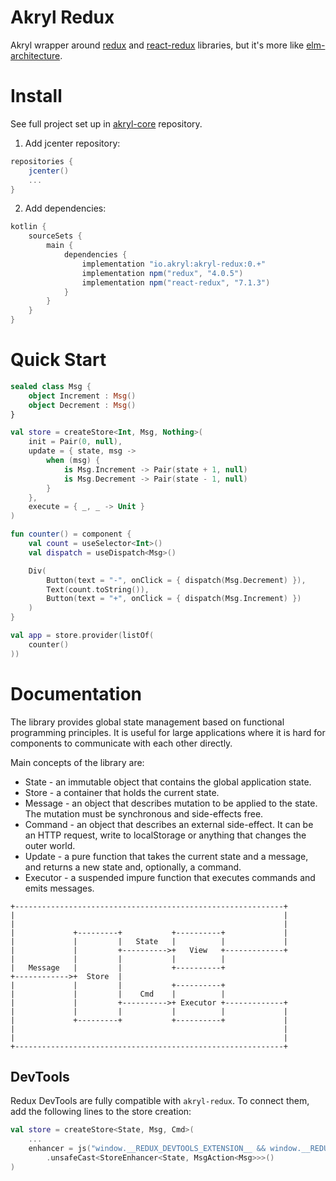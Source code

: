 # Akryl Redux

Akryl wrapper around [redux](https://github.com/reduxjs/redux) and [react-redux](https://github.com/reduxjs/react-redux) libraries, 
but it's more like [elm-architecture](https://guide.elm-lang.org/architecture/).

# Install

See full project set up in [akryl-core](https://github.com/akryl-kt/akryl-core) repository.

1. Add jcenter repository:

```gradle
repositories {
    jcenter()
    ...
}
```

2. Add dependencies:

```gradle
kotlin {
    sourceSets {
        main {
            dependencies {
                implementation "io.akryl:akryl-redux:0.+"
                implementation npm("redux", "4.0.5")
                implementation npm("react-redux", "7.1.3")
            }
        }
    }
}
```

# Quick Start

```kotlin
sealed class Msg {
    object Increment : Msg()
    object Decrement : Msg()
}

val store = createStore<Int, Msg, Nothing>(
    init = Pair(0, null),
    update = { state, msg ->
        when (msg) {
            is Msg.Increment -> Pair(state + 1, null)
            is Msg.Decrement -> Pair(state - 1, null)
        }
    },
    execute = { _, _ -> Unit } 
)

fun counter() = component {
    val count = useSelector<Int>()
    val dispatch = useDispatch<Msg>()

    Div(
        Button(text = "-", onClick = { dispatch(Msg.Decrement) }),
        Text(count.toString()),
        Button(text = "+", onClick = { dispatch(Msg.Increment) })
    )
}

val app = store.provider(listOf(
    counter()
))
```

# Documentation

The library provides global state management based on functional programming principles. 
It is useful for large applications where it is hard for components to communicate with each other directly.

Main concepts of the library are:

- State - an immutable object that contains the global application state.
- Store - a container that holds the current state.
- Message - an object that describes mutation to be applied to the state. 
The mutation must be synchronous and side-effects free.
- Command - an object that describes an external side-effect. 
It can be an HTTP request, write to localStorage or anything that changes the outer world.
- Update - a pure function that takes the current state and a message, and returns a new state and, optionally, a command.
- Executor - a suspended impure function that executes commands and emits messages.

```
+------------------------------------------------------------+
|                                                            |
|                                                            |
|             +---------+           +----------+             |
|             |         |   State   |          |             |
|             |         +---------->+   View   +-------------+
|             |         |           |          |
|   Message   |         |           +----------+
+------------>+  Store  |
|             |         |           +----------+
|             |         |    Cmd    |          |
|             |         +---------->+ Executor +-------------+
|             |         |           |          |             |
|             +---------+           +----------+             |
|                                                            |
|                                                            |
+------------------------------------------------------------+
```

## DevTools

Redux DevTools are fully compatible with `akryl-redux`. To connect them, add the following lines to the store creation:

```kotlin
val store = createStore<State, Msg, Cmd>(
    ...
    enhancer = js("window.__REDUX_DEVTOOLS_EXTENSION__ && window.__REDUX_DEVTOOLS_EXTENSION__()")
        .unsafeCast<StoreEnhancer<State, MsgAction<Msg>>>()
)
```


